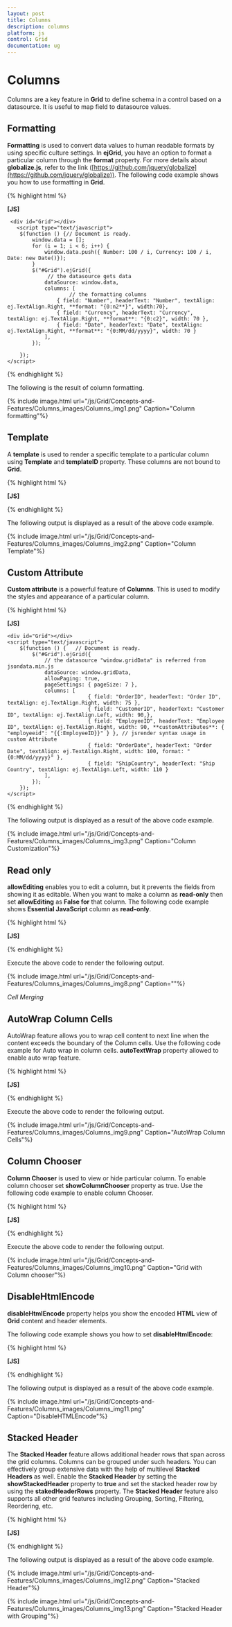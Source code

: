 ```yaml
---
layout: post
title: Columns
description: columns
platform: js
control: Grid
documentation: ug
---
```


# Columns

Columns are a key feature in **Grid** to define schema in a control based on a datasource. It is useful to map field to datasource values.

## Formatting

**Formatting** is used to convert data values to human readable formats by using specific culture settings. In **ejGrid**, you have an option to format a particular column through the **format** property. For more details about **globalize.js**, refer to the link ([https://github.com/jquery/globalize](https://github.com/jquery/globalize)). The following code example shows you how to use formatting in **Grid**.

{% highlight html %}

**[JS]**

     <div id="Grid"></div>                           
       <script type="text/javascript">
        $(function () {// Document is ready.
            window.data = [];
            for (i = 1; i < 6; i++) {
                window.data.push({ Number: 100 / i, Currency: 100 / i, Date: new Date()});
            }
            $("#Grid").ejGrid({
                 // the datasource gets data
                dataSource: window.data,
                columns: [
                        // the formatting columns
                    { field: "Number", headerText: "Number", textAlign: ej.TextAlign.Right, **format: "{0:n2**}", width:70},
                    { field: "Currency", headerText: "Currency", textAlign: ej.TextAlign.Right, **format**: "{0:c2}", width: 70 },
                    { field: "Date", headerText: "Date", textAlign: ej.TextAlign.Right, **format**: "{0:MM/dd/yyyy}", width: 70 }
                ],
            });

        });
    </script>


{% endhighlight %}



The following is the result of column formatting.

{% include image.html url="/js/Grid/Concepts-and-Features/Columns_images/Columns_img1.png" Caption="Column formatting"%}

## Template

A **template** is used to render a specific template to a particular column using **Template** and **templateID** property. These columns are not bound to **Grid**.

{% highlight html %}

**[JS]**
<div id="Grid"></div>
<script type="text/x-jsrender" id="**columnTemplate**">    <!--jsrender script-->
<img style="width:130px;height:100px" src="http://js.syncfusion.com/demos/web/themes/images/Employees//**{{:**EmployeeID**}}**.png" alt="**{{:**EmployeeID**}}**" />
</script>
<script type="text/javascript">
$(function () {//Document is ready
$("#Grid").ejGrid({
// the datasource "window.employeeView" is referred from jsondata.min.js
dataSource: window.employeeView,
allowPaging: true,
pageSettings:{pageSize:4},
columns: [
//to enable the Template and templateId loads own template
{ headerText: "EmployeePhoto", **template**: true, **templateID**: **"#columnTemplate**", width:25,textAlign:ej.TextAlign.Center },
{ field: "EmployeeID", headerText: "EmployeeID", textAlign: ej.TextAlign.Right ,width:20},
{field:"FirstName",headerText:"FirstName",textAlign:ej.TextAlign.Left,width:30},
{ field: "BirthDate", headerText: "BirthDate", textAlign: ej.TextAlign.Right, width:30, format: "{0:dd/MM/yy}"}
],
});
});
</script>


{% endhighlight %}



The following output is displayed as a result of the above code example.

{% include image.html url="/js/Grid/Concepts-and-Features/Columns_images/Columns_img2.png" Caption="Column Template"%}

## Custom Attribute

**Custom attribute** is a powerful feature of **Columns**. This is used to modify the styles and appearance of a particular column. 

{% highlight html %}

**[JS]**

<style>
        .e-rowcell[employeeid = "5"] {
            color: red;
        }	
    </style>    
    <div id="Grid"></div>
    <script type="text/javascript">
        $(function () {   // Document is ready.
            $("#Grid").ejGrid({
                // the datasource "window.gridData" is referred from jsondata.min.js
                dataSource: window.gridData,
                allowPaging: true,
                pageSettings: { pageSize: 7 },
                columns: [
                              { field: "OrderID", headerText: "Order ID", textAlign: ej.TextAlign.Right, width: 75 },
                              { field: "CustomerID", headerText: "Customer ID", textAlign: ej.TextAlign.Left, width: 90,},
                              { field: "EmployeeID", headerText: "Employee ID", textAlign: ej.TextAlign.Right, width: 90, **customAttributes**: { "employeeid": "{{:EmployeeID}}" } }, // jsrender syntax usage in custom Attribute 
                              { field: "OrderDate", headerText: "Order Date", textAlign: ej.TextAlign.Right, width: 100, format: "{0:MM/dd/yyyy}" },
                              { field: "ShipCountry", headerText: "Ship Country", textAlign: ej.TextAlign.Left, width: 110 }
                ],
            });
        });
    </script>


{% endhighlight %}



The following output is displayed as a result of the above code example.

{% include image.html url="/js/Grid/Concepts-and-Features/Columns_images/Columns_img3.png" Caption="Column Customization"%}

## Read only

**allowEditing** enables you to edit a column, but it prevents the fields from showing it as editable. When you want to make a column as **read-only** then set **allowEditing** as **False for** that column. The following code example shows **Essential JavaScript** column as **read-only**.

{% highlight html %}

**[JS]**

  <div id="Grid"></div>
    <script type="text/javascript">
        $(function () {   // Document is ready.
            $("#Grid").ejGrid({
                // the datasource "window.gridData" is referred from jsondata.min.js
                dataSource: window.gridData,
                allowPaging: true,
                pageSettings: { pageSize: 5 },
                editSettings: { allowEditing: true, allowAdding: true, allowDeleting: true },
                columns:
                    [

                        { field: "OrderID", headerText: "Order ID", isPrimaryKey: true, textAlign: ej.TextAlign.Right, width: 60 },
                // column read only at while editing
                        { field: "CustomerID", headerText: "Customer ID", textAlign: ej.TextAlign.Left, width: 80,**allowEditing**:false },
                        { field: "EmployeeID", headerText: "Employee ID", textAlign: ej.TextAlign.Right, width: 60 },
                        { field: "Freight", headerText: "Freight", textAlign: ej.TextAlign.Right, width: 60 }
                    ]
            });
        });
    </script>


{% endhighlight %}



The following output is displayed as a result of the above code example.

{% include image.html url="/js/Grid/Concepts-and-Features/Columns_images/Columns_img4.png" Caption="Read-only"%}

## Controlling Grid actions

In **ejGrid**, you can control **Grid** actions through **allowSorting, allowGrouping, allowFiltering**. The following code example shows you how to disable a particular column. The following example has controlled grouping action in **CustomerID** column, filtering in **EmployeeID** column and sorting in **Freight** column.

{% highlight html %}

**[JS]**

 <div id="Grid"></div>
    <script type="text/javascript">
        $(function () {  // Document is ready.
            $("#Grid").ejGrid({
                // the datasource "window.gridData" is referred from jsondata.min.js
                dataSource: window.gridData,
                allowPaging: true,
                pageSettings: { pageSize: 5 },
                allowSorting: true,
                allowMultiSorting:true,
                allowFiltering: true,
                allowGrouping: true,
                groupSettings:{ groupedColumns:["OrderID"]},
                columns:
            [
                { field: "OrderID", headerText: "Order ID", isPrimaryKey: true, textAlign: ej.TextAlign.Right, width: 60 },
                { field: "CustomerID", headerText: "Customer ID",**allowGrouping**:false, textAlign: ej.TextAlign.Left, width: 80 },
                { field: "EmployeeID", headerText: "Employee ID",**allowFiltering**:false, textAlign: ej.TextAlign.Right, width: 60 },
                { field: "Freight", headerText: "Freight", textAlign: ej.TextAlign.Left, **allowSorting:**false,  width: 60 }
            ],

            });
        });
    </script>


{% endhighlight %}



The following output is displayed as a result of the above code example.

{% include image.html url="/js/Grid/Concepts-and-Features/Columns_images/Columns_img5.png" Caption="Control Grid actions"%}

## Auto-generate column

The columns are automatically generated from the datasource and you do not need specific column declarations. The following code example shows auto-generate column behavior with **Grid**.

{% highlight html %}

**[JS]**

<div id="Grid"></div>
    <script type="text/javascript">
        $(function () {
            $("#Grid").ejGrid({
              // the datasource "window.gridData" is referred from jsondata.min.js
                dataSource: window.gridData,
                allowPaging: true,
                pageSettings: { pageSize: 5 },

            });
        });
    </script>


{% endhighlight %}



The following output is displayed as a result of the above code example.

{% include image.html url="/js/Grid/Concepts-and-Features/Columns_images/Columns_img6.png" Caption="Auto-generate columns"%}

## Foreign key columns

Foreign key is a field in relational table. It matches the specific key columns of another table. 

{% highlight html %}

**[JS]**

<div id="Grid"></div>
    <script type="text/javascript">
        $(function () {
            // the datasource "window.gridData" is referred from jsondata.min.js
            var data = window.gridData;
            $("#Grid").ejGrid({
                dataSource: data,
                allowPaging: true,
                columns: [
                        { field: "OrderID", width: 80, isPrimaryKey: true, textAlign:ej.TextAlign.Right,  },
                        { field: "EmployeeID", **foreignKeyField: "EmployeeID", foreignKeyValue: "FirstName",** dataSource: window.employeeView, width: 75, headerText: "First Name" ,textAlign:ej.TextAlign.Left} ,
                        { field: "Freight", textAlign: ej.TextAlign.Right, width: 75, format: "{0:C}" },
                        { field: "ShipCity", headerText: "Ship City", width: 75 ,  textAlign:ej.TextAlign.Left}

                ],
            });
        });
    </script>


{% endhighlight %}



The following output is displayed as a result of the above code example.

{% include image.html url="/js/Grid/Concepts-and-Features/Columns_images/Columns_img7.png" Caption="Foreign key columns"%}

## Cell Merging

Cell merging feature enables to merge cells based on your requirement. The following code example illustrates Cell Merging. **allowCellMerging** property allowed to enable cell merging feature.

{% highlight html %}

**[JS]**
<div id="Grid"></div>
    <script type="text/javascript">
        $(function () {// Document is ready.
            // Data for grid.
            var dataManager = ej.DataManager("http://mvc.syncfusion.com/Services/Northwnd.svc/Orders");
            $("#Grid").ejGrid({
               dataSource:dataManager,
               allowPaging: true,
               allowScrolling: true,
             **allowCellMerging: true,**
             **columns: [ "OrderID", "EmployeeID", "ShipCity", "ShipName", "Freight" ],**
             **mergeCellInfo: function (args) {**
                       **if (args.column.field == "EmployeeID" && args.data.OrderID == 10248) {**
                           **args.rowMerge(3);**
                       **}**
                       **else if (args.column.field == "ShipCity" && args.data.OrderID == 10252) {**
                           **args.colMerge(3);**
                       **}**
                       **else if (args.column.field == "ShipCity" && args.data.OrderID == 10255) {**
                           **args.merge(0, 3);**
                       **}**
                   **},**
            });
        });
    </script>


{% endhighlight %}



Execute the above code to render the following output.

{% include image.html url="/js/Grid/Concepts-and-Features/Columns_images/Columns_img8.png" Caption=""%}

_Cell Merging_

## AutoWrap Column Cells

AutoWrap feature allows you to wrap cell content to next line when the content exceeds the boundary of the Column cells. Use the following code example for Auto wrap in column cells. **autoTextWrap** property allowed to enable auto wrap feature.

{% highlight html %}

**[JS]**

<div id="Grid"></div>
    <script type="text/javascript">
        $(function () {// Document is ready.
            // Data for grid.
           var dataManager = ej.DataManager("http://mvc.syncfusion.com/Services/Northwnd.svc/Orders");
                $("#Grid").ejGrid({
                dataSource:dataManager,
                allowPaging: true,
                allowScrolling: true,
              **allowTextWrap: true,**
                columns: [ "OrderID", "EmployeeID", "ShipCity", "ShipName", "Freight" ]
            });
        });
    </script>


{% endhighlight %}



Execute the above code to render the following output.

{% include image.html url="/js/Grid/Concepts-and-Features/Columns_images/Columns_img9.png" Caption="AutoWrap Column Cells"%}

## Column Chooser

**Column Chooser** is used to view or hide particular column. To enable column chooser set **showColumnChooser** property as true. Use the following code example to enable column Chooser.

{% highlight html %}

**[JS]**

  <div id="Grid"></div>
    <script type="text/javascript">
        $(function () {   
            $("#Grid").ejGrid({
             **showColumnChooser: true,**
               columns: [ "OrderID","CustomerID", "EmployeeID","Freight","OrderDate" ]
            });
        });
    </script>


{% endhighlight %}



Execute the above code to render the following output.

{% include image.html url="/js/Grid/Concepts-and-Features/Columns_images/Columns_img10.png" Caption="Grid with Column chooser"%}

## DisableHtmlEncode

**disableHtmlEncode** property helps you show the encoded **HTML** view of **Grid** content and header elements. 

The following code example shows you how to set **disableHtmlEncode**:

{% highlight html %}

**[JS]**

<div id="Grid"></div>
  <script type="text/javascript">
     $(function () {// Document is ready.
       $("#Grid").ejGrid({
       dataSource: window.gridData,
       allowSorting: true,
       allowPaging: true,
       columns: [
          {field:”OrderID”,isPrimarykey:true,headerText:’Order ID’,textAlign:ej.TextAlign.Right},
          {field:”CustomerID”,headerText:’<div>Customer ID</div>’,**disableHtmlEncode**:true},
          {field:”EmployeeID”,headerText:’<div>Employee ID</div>’ ,textAlign:ej.TextAlign.Right,**disableHtmlEncode:**true},
          {field:”Freight”,headerText:’Freight’, textAlign:ej.TextAlign.Right },       
          {field:”ShipCountry”,headerText:’Ship Country’ },
                ]                                   
                });
            });
        </script>


{% endhighlight %}



The following output is displayed as a result of the above code example.

{% include image.html url="/js/Grid/Concepts-and-Features/Columns_images/Columns_img11.png" Caption="DisableHTMLEncode"%}

## Stacked Header

The **Stacked Header** feature allows additional header rows that span across the grid columns. Columns can be grouped under such headers. You can effectively group extensive data with the help of multilevel **Stacked Headers** as well. Enable the **Stacked Header** by setting the **showStackedHeader** property to **true** and set the stacked header row by using the **stakedHeaderRows** property. The **Stacked Header** feature also supports all other grid features including Grouping, Sorting, Filtering, Reordering, etc. 

{% highlight html %}

**[JS]**

<div id=”Grid”></div>
<script type=”text/javascript”>
        $(function () {
            var data =  ej.DataManager(window.gridData).executeLocal(ej.Query().take(50));
            $(“#Grid”).ejGrid({
                dataSource: data,
              **showStackedHeader:true,**
              **stackedHeaderRows**:[
                   {**stackedHeaderColumn**:[{stackedHeaderText:”Order Details” ,column:”OrderID,OrderDate,Freight”},
                       {stackedHeaderText:”Ship Details” ,column:”ShipName,ShipCity,ShipCountry”}
                 ]},
                ],
                  columns: [“OrderID “,”OrderDate”,”Freight”,”ShipCity”,”ShipCountry”]
            });
        });
    </script>


{% endhighlight %}



The following output is displayed as a result of the above code example.

{% include image.html url="/js/Grid/Concepts-and-Features/Columns_images/Columns_img12.png" Caption="Stacked Header"%}

{% include image.html url="/js/Grid/Concepts-and-Features/Columns_images/Columns_img13.png" Caption="Stacked Header with Grouping"%}


